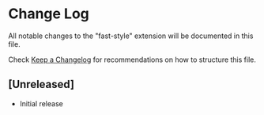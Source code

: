# Change Log

All notable changes to the "fast-style" extension will be documented in this file.

Check [Keep a Changelog](http://keepachangelog.com/) for recommendations on how to structure this file.

## [Unreleased]

- Initial release